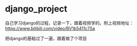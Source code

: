 # django_project


自己学习django的过程，记录一下，跟着视频学的。附上视频地址：https://www.bilibili.com/video/BV1b5411c7Sa

把django的基础过了一遍，跟着做了个项目
